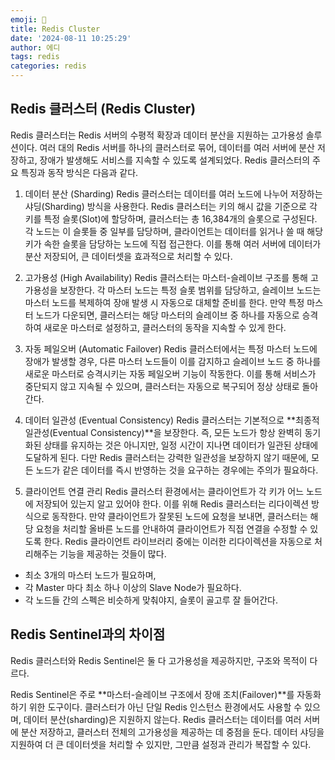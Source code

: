 ```yaml
---
emoji: 📖
title: Redis Cluster
date: '2024-08-11 10:25:29'
author: 에디
tags: redis
categories: redis
---
```


## Redis 클러스터 (Redis Cluster)

Redis 클러스터는 Redis 서버의 수평적 확장과 데이터 분산을 지원하는 고가용성 솔루션이다. 여러 대의 Redis 서버를 하나의 클러스터로 묶어, 데이터를 여러 서버에 분산 저장하고, 장애가 발생해도 서비스를 지속할 수 있도록 설계되었다. Redis 클러스터의 주요 특징과 동작 방식은 다음과 같다.

1. 데이터 분산 (Sharding)
Redis 클러스터는 데이터를 여러 노드에 나누어 저장하는 샤딩(Sharding) 방식을 사용한다. Redis 클러스터는 키의 해시 값을 기준으로 각 키를 특정 슬롯(Slot)에 할당하며, 클러스터는 총 16,384개의 슬롯으로 구성된다. 각 노드는 이 슬롯들 중 일부를 담당하며, 클라이언트는 데이터를 읽거나 쓸 때 해당 키가 속한 슬롯을 담당하는 노드에 직접 접근한다. 이를 통해 여러 서버에 데이터가 분산 저장되어, 큰 데이터셋을 효과적으로 처리할 수 있다.

2. 고가용성 (High Availability)
Redis 클러스터는 마스터-슬레이브 구조를 통해 고가용성을 보장한다. 각 마스터 노드는 특정 슬롯 범위를 담당하고, 슬레이브 노드는 마스터 노드를 복제하여 장애 발생 시 자동으로 대체할 준비를 한다. 만약 특정 마스터 노드가 다운되면, 클러스터는 해당 마스터의 슬레이브 중 하나를 자동으로 승격하여 새로운 마스터로 설정하고, 클러스터의 동작을 지속할 수 있게 한다.

3. 자동 페일오버 (Automatic Failover)
Redis 클러스터에서는 특정 마스터 노드에 장애가 발생할 경우, 다른 마스터 노드들이 이를 감지하고 슬레이브 노드 중 하나를 새로운 마스터로 승격시키는 자동 페일오버 기능이 작동한다. 이를 통해 서비스가 중단되지 않고 지속될 수 있으며, 클러스터는 자동으로 복구되어 정상 상태로 돌아간다.

4. 데이터 일관성 (Eventual Consistency)
Redis 클러스터는 기본적으로 **최종적 일관성(Eventual Consistency)**을 보장한다. 즉, 모든 노드가 항상 완벽히 동기화된 상태를 유지하는 것은 아니지만, 일정 시간이 지나면 데이터가 일관된 상태에 도달하게 된다. 다만 Redis 클러스터는 강력한 일관성을 보장하지 않기 때문에, 모든 노드가 같은 데이터를 즉시 반영하는 것을 요구하는 경우에는 주의가 필요하다.

5. 클라이언트 연결 관리
Redis 클러스터 환경에서는 클라이언트가 각 키가 어느 노드에 저장되어 있는지 알고 있어야 한다. 이를 위해 Redis 클러스터는 리다이렉션 방식으로 동작한다. 만약 클라이언트가 잘못된 노드에 요청을 보내면, 클러스터는 해당 요청을 처리할 올바른 노드를 안내하여 클라이언트가 직접 연결을 수정할 수 있도록 한다. Redis 클라이언트 라이브러리 중에는 이러한 리다이렉션을 자동으로 처리해주는 기능을 제공하는 것들이 많다.

- 최소 3개의 마스터 노드가 필요하며,
- 각 Master 마다 최소 하나 이상의 Slave Node가 필요하다.
- 각 노드들 간의 스펙은 비슷하게 맞춰야지, 슬롯이 골고루 잘 들어간다.

## Redis Sentinel과의 차이점

Redis 클러스터와 Redis Sentinel은 둘 다 고가용성을 제공하지만, 구조와 목적이 다르다.

Redis Sentinel은 주로 **마스터-슬레이브 구조에서 장애 조치(Failover)**를 자동화하기 위한 도구이다. 클러스터가 아닌 단일 Redis 인스턴스 환경에서도 사용할 수 있으며, 데이터 분산(sharding)은 지원하지 않는다.
Redis 클러스터는 데이터를 여러 서버에 분산 저장하고, 클러스터 전체의 고가용성을 제공하는 데 중점을 둔다. 데이터 샤딩을 지원하여 더 큰 데이터셋을 처리할 수 있지만, 그만큼 설정과 관리가 복잡할 수 있다.

```toc
```